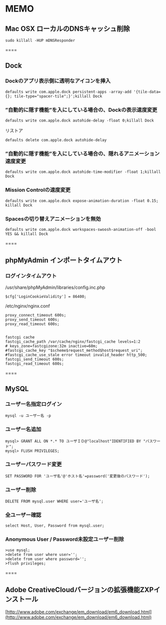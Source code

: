 # MEMO

## Mac OSX ローカルのDNSキャッシュ削除

    sudo killall -HUP mDNSResponder

====

## Dock

### Dockのアプリ表示側に透明なアイコンを挿入

    defaults write com.apple.dock persistent-apps -array-add '{tile-data={}; tile-type="spacer-tile";}';killall Dock

### ”自動的に隠す機能”を入にしている場合の、Dockの表示速度変更

    defaults write com.apple.dock autohide-delay -float 0;killall Dock
リストア

    defaults delete com.apple.dock autohide-delay

### ”自動的に隠す機能”を入にしている場合の、隠れるアニメーション速度変更

    defaults write com.apple.dock autohide-time-modifier -float 1;killall Dock

### Mission Controlの速度変更

    defaults write com.apple.dock expose-animation-duration -float 0.15; killall Dock

### Spacesの切り替えアニメーションを無効

    defaults write com.apple.dock workspaces-swoosh-animation-off -bool YES && killall Dock

====

## phpMyAdmin インポートタイムアウト

### ログインタイムアウト

/usr/share/phpMyAdmin/libraries/config.inc.php

    $cfg['LoginCookieValidity'] = 86400;

/etc/nginx/nginx.conf

    proxy_connect_timeout 600s;
    proxy_send_timeout 600s;
    proxy_read_timeout 600s;


    fastcgi cache
    fastcgi_cache_path /var/cache/nginx/fastcgi_cache levels=1:2
    # keys_zone=fastcgizone:32m inactive=60m;
    #fastcgi_cache_key "$scheme$request_method$host$request_uri";
    #fastcgi_cache_use_stale error timeout invalid_header http_500;
    fastcgi_send_timeout 600s;
    fastcgi_read_timeout 600s;

====

## MySQL

### ユーザー名指定ログイン

    mysql -u ユーザー名 -p

### ユーザー名追加

    mysql> GRANT ALL ON *.* TO ユーザＩＤ@"localhost"IDENTIFIED BY "パスワード";
    mysql> FLUSH PRIVILEGES;

### ユーザーパスワード変更

    SET PASSWORD FOR 'ユーザ名'@'ホスト名'=password('変更後のパスワード');

### ユーザー削除

    DELETE FROM mysql.user WHERE user='ユーザ名';

### 全ユーザー確認

    select Host, User, Password from mysql.user;

### Anonymous User / Password未設定ユーザー削除

    >use mysql;
    >delete from user where user='';
    >delete from user where password='';
    >flush privileges;

====

## Adobe CreativeCloudバージョンの拡張機能ZXPインストール

[http://www.adobe.com/exchange/em_download/em6_download.html](http://www.adobe.com/exchange/em_download/em6_download.html)

